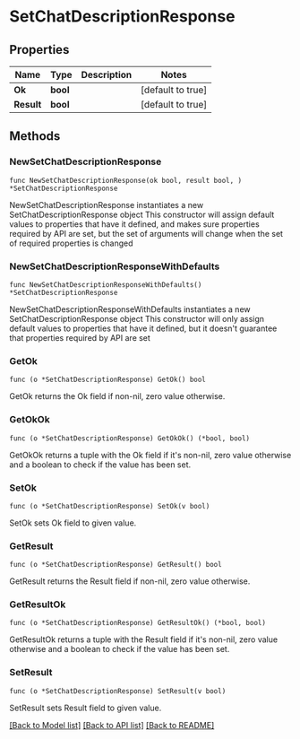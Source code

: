 # SetChatDescriptionResponse

## Properties

Name | Type | Description | Notes
------------ | ------------- | ------------- | -------------
**Ok** | **bool** |  | [default to true]
**Result** | **bool** |  | [default to true]

## Methods

### NewSetChatDescriptionResponse

`func NewSetChatDescriptionResponse(ok bool, result bool, ) *SetChatDescriptionResponse`

NewSetChatDescriptionResponse instantiates a new SetChatDescriptionResponse object
This constructor will assign default values to properties that have it defined,
and makes sure properties required by API are set, but the set of arguments
will change when the set of required properties is changed

### NewSetChatDescriptionResponseWithDefaults

`func NewSetChatDescriptionResponseWithDefaults() *SetChatDescriptionResponse`

NewSetChatDescriptionResponseWithDefaults instantiates a new SetChatDescriptionResponse object
This constructor will only assign default values to properties that have it defined,
but it doesn't guarantee that properties required by API are set

### GetOk

`func (o *SetChatDescriptionResponse) GetOk() bool`

GetOk returns the Ok field if non-nil, zero value otherwise.

### GetOkOk

`func (o *SetChatDescriptionResponse) GetOkOk() (*bool, bool)`

GetOkOk returns a tuple with the Ok field if it's non-nil, zero value otherwise
and a boolean to check if the value has been set.

### SetOk

`func (o *SetChatDescriptionResponse) SetOk(v bool)`

SetOk sets Ok field to given value.


### GetResult

`func (o *SetChatDescriptionResponse) GetResult() bool`

GetResult returns the Result field if non-nil, zero value otherwise.

### GetResultOk

`func (o *SetChatDescriptionResponse) GetResultOk() (*bool, bool)`

GetResultOk returns a tuple with the Result field if it's non-nil, zero value otherwise
and a boolean to check if the value has been set.

### SetResult

`func (o *SetChatDescriptionResponse) SetResult(v bool)`

SetResult sets Result field to given value.



[[Back to Model list]](../README.md#documentation-for-models) [[Back to API list]](../README.md#documentation-for-api-endpoints) [[Back to README]](../README.md)


